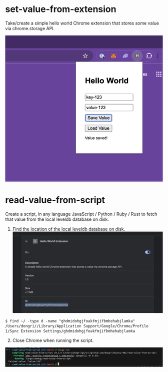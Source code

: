 # set-value-from-extension
Take/create a simple hello world Chrome extension that stores some value via chrome.storage API.

![chrome-extension](assets/1.png "Chrome Extension")

# read-value-from-script
Create a script, in any language JavaScript / Python / Ruby / Rust to fetch that value from the local leveldb database on disk.

1. Find the location of the local leveldb database on disk.
![chrome-extension](assets/2.png "Chrome Extension")
```
$ find ~/ -type d -name "ghdmidohgjfoakfmjifbmhehabjlamka"
/Users/dongri//Library/Application Support/Google/Chrome/Profile 1/Sync Extension Settings/ghdmidohgjfoakfmjifbmhehabjlamka
```

2. Close Chrome when running the script.

![rust](assets/3.png "rust")
